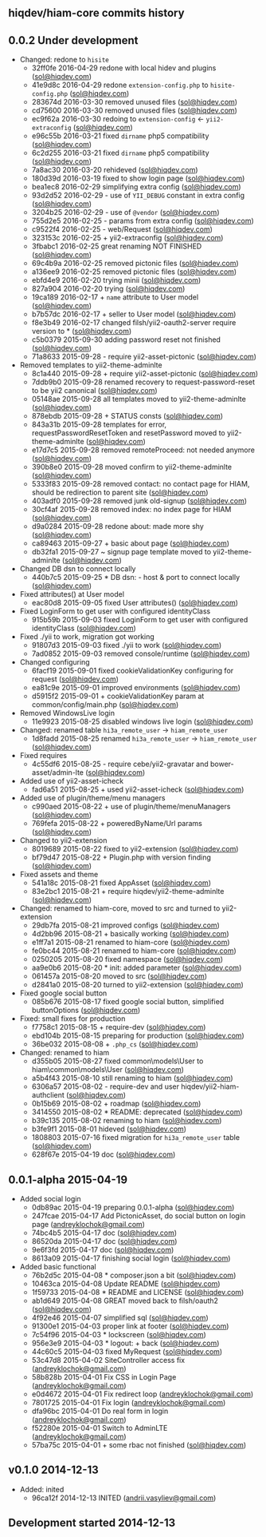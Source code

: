 hiqdev/hiam-core commits history
--------------------------------

## 0.0.2 Under development

- Changed: redone to `hisite`
    - 32ff0fe 2016-04-29 redone with local hidev and plugins (sol@hiqdev.com)
    - 41e9d8c 2016-04-29 redone `extension-config.php` to `hisite-config.php` (sol@hiqdev.com)
    - 283674d 2016-03-30 removed unused files (sol@hiqdev.com)
    - cd75600 2016-03-30 removed unused files (sol@hiqdev.com)
    - ec9f62a 2016-03-30 redoing to `extension-config` <- `yii2-extraconfig` (sol@hiqdev.com)
    - e96c55b 2016-03-21 fixed `dirname` php5 compatibility (sol@hiqdev.com)
    - 6c2d255 2016-03-21 fixed `dirname` php5 compatibility (sol@hiqdev.com)
    - 7a8ac30 2016-03-20 rehideved (sol@hiqdev.com)
    - 180d39d 2016-03-19 fixed to show login page (sol@hiqdev.com)
    - bea1ec8 2016-02-29 simplifying extra config (sol@hiqdev.com)
    - 93d2d52 2016-02-29 - use of `YII_DEBUG` constant in extra config (sol@hiqdev.com)
    - 3204b25 2016-02-29 - use of `@vendor` (sol@hiqdev.com)
    - 755d2e5 2016-02-25 - params from extra config (sol@hiqdev.com)
    - c9522f4 2016-02-25 - web/Request (sol@hiqdev.com)
    - 323153c 2016-02-25 + yii2-extraconfig (sol@hiqdev.com)
    - 3fbabc1 2016-02-25 great renaming NOT FINISHED (sol@hiqdev.com)
    - 69c4b9a 2016-02-25 removed pictonic files (sol@hiqdev.com)
    - a136ee9 2016-02-25 removed pictonic files (sol@hiqdev.com)
    - ebfd4e9 2016-02-20 trying minii (sol@hiqdev.com)
    - 827a904 2016-02-20 trying (sol@hiqdev.com)
    - 19ca189 2016-02-17 + `name` attribute to User model (sol@hiqdev.com)
    - b7b57dc 2016-02-17 + seller to User model (sol@hiqdev.com)
    - f8e3b49 2016-02-17 changed filsh/yii2-oauth2-server require version to * (sol@hiqdev.com)
    - c5b0379 2015-09-30 adding password reset not finished (sol@hiqdev.com)
    - 71a8633 2015-09-28 - require yii2-asset-pictonic (sol@hiqdev.com)
- Removed templates to yii2-theme-adminlte
    - 8c1a440 2015-09-28 + require yii2-asset-pictonic (sol@hiqdev.com)
    - 7ddb9b0 2015-09-28 renamed recovery to request-password-reset to be yii2 canonical (sol@hiqdev.com)
    - 05148ae 2015-09-28 all templates moved to yii2-theme-adminlte (sol@hiqdev.com)
    - 878ebdb 2015-09-28 + STATUS consts (sol@hiqdev.com)
    - 843a31b 2015-09-28 templates for error, requestPasswordResetToken and resetPassword moved to yii2-theme-adminlte (sol@hiqdev.com)
    - e17d7c5 2015-09-28 removed remoteProceed: not needed anymore (sol@hiqdev.com)
    - 390b8e0 2015-09-28 moved confirm to yii2-theme-adminlte (sol@hiqdev.com)
    - 5333f83 2015-09-28 removed contact: no contact page for HIAM, should be redirection to parent site (sol@hiqdev.com)
    - 403adf0 2015-09-28 removed junk old-signup (sol@hiqdev.com)
    - 30cf4af 2015-09-28 removed index: no index page for HIAM (sol@hiqdev.com)
    - d9a0284 2015-09-28 redone about: made more shy (sol@hiqdev.com)
    - ca89463 2015-09-27 + basic about page (sol@hiqdev.com)
    - db32fa1 2015-09-27 ~ signup page template moved to yii2-theme-adminlte (sol@hiqdev.com)
- Changed DB dsn to connect locally
    - 440b7c5 2015-09-25 * DB dsn: - host & port to connect locally (sol@hiqdev.com)
- Fixed attributes() at User model
    - eac80d8 2015-09-05 fixed User attributes() (sol@hiqdev.com)
- Fixed LoginForm to get user with configured identityClass
    - 915b59b 2015-09-03 fixed LoginForm to get user with configured identityClass (sol@hiqdev.com)
- Fixed ./yii to work, migration got working
    - 91807d3 2015-09-03 fixed ./yii to work (sol@hiqdev.com)
    - 7ad0852 2015-09-03 removed console/runtime (sol@hiqdev.com)
- Changed configuring
    - 6facf19 2015-09-01 fixed cookieValidationKey configuring for request (sol@hiqdev.com)
    - ea81c9e 2015-09-01 improved environments (sol@hiqdev.com)
    - d5915f2 2015-09-01 + cookieValidationKey param at common/config/main.php (sol@hiqdev.com)
- Removed WindowsLive login
    - 11e9923 2015-08-25 disabled windows live login (sol@hiqdev.com)
- Changed: renamed table `hi3a_remote_user` -> `hiam_remote_user`
    - 1d8fadd 2015-08-25 renamed `hi3a_remote_user` -> `hiam_remote_user` (sol@hiqdev.com)
- Fixed requires
    - 4c55df6 2015-08-25 - require cebe/yii2-gravatar and bower-asset/admin-lte (sol@hiqdev.com)
- Added use of yii2-asset-icheck
    - fad6a51 2015-08-25 + used yii2-asset-icheck (sol@hiqdev.com)
- Added use of plugin/theme/menu managers
    - c990aed 2015-08-22 + use of plugin/theme/menuManagers (sol@hiqdev.com)
    - 769fefa 2015-08-22 + poweredByName/Url params (sol@hiqdev.com)
- Changed to yii2-extension
    - 8019689 2015-08-22 fixed to yii2-extension (sol@hiqdev.com)
    - bf79d47 2015-08-22 + Plugin.php with version finding (sol@hiqdev.com)
- Fixed assets and theme
    - 541a18c 2015-08-21 fixed AppAsset (sol@hiqdev.com)
    - 83e2bc1 2015-08-21 + require hiqdev/yii2-theme-adminlte (sol@hiqdev.com)
- Changed: renamed to hiam-core, moved to src and turned to yii2-extension
    - 29db7fa 2015-08-21 improved configs (sol@hiqdev.com)
    - 4d2bb96 2015-08-21 + basically working (sol@hiqdev.com)
    - e1ff7a1 2015-08-21 renamed to hiam-core (sol@hiqdev.com)
    - fe0bc44 2015-08-21 renamed to hiam-core (sol@hiqdev.com)
    - 0250205 2015-08-20 fixed namespace (sol@hiqdev.com)
    - aa9e0b6 2015-08-20 * init: added  parameter (sol@hiqdev.com)
    - 061457a 2015-08-20 moved to src (sol@hiqdev.com)
    - d2841a0 2015-08-20 turned to yii2-extension (sol@hiqdev.com)
- Fixed google social button
    - 085b676 2015-08-17 fixed google social button, simplified buttonOptions (sol@hiqdev.com)
- Fixed: small fixes for production
    - f7758c1 2015-08-15 + require-dev (sol@hiqdev.com)
    - ebd104b 2015-08-15 preparing for production (sol@hiqdev.com)
    - 36be032 2015-08-08 + `.php_cs` (sol@hiqdev.com)
- Changed: renamed to hiam
    - d355b05 2015-08-27 fixed common\models\User to hiam\common\models\User (sol@hiqdev.com)
    - a5b4f43 2015-08-10 still renaming to hiam (sol@hiqdev.com)
    - 6306a57 2015-08-02 - require-dev and user hiqdev/yii2-hiam-authclient (sol@hiqdev.com)
    - 0b15b69 2015-08-02 + roadmap (sol@hiqdev.com)
    - 3414550 2015-08-02 * README: deprecated (sol@hiqdev.com)
    - b39c135 2015-08-02 renaming to hiam (sol@hiqdev.com)
    - b3fe9f1 2015-08-01 hideved (sol@hiqdev.com)
    - 1808803 2015-07-16 fixed migration for `hi3a_remote_user` table (sol@hiqdev.com)
    - 628f67e 2015-04-19 doc (sol@hiqdev.com)

## 0.0.1-alpha 2015-04-19

- Added social login
    - 0db89ac 2015-04-19 preparing 0.0.1-alpha (sol@hiqdev.com)
    - 247fcae 2015-04-17 Add PictonicAsset, do social button on login page (andreyklochok@gmail.com)
    - 74bc4b5 2015-04-17 doc (sol@hiqdev.com)
    - 86520da 2015-04-17 doc (sol@hiqdev.com)
    - 9e6f3fd 2015-04-17 doc (sol@hiqdev.com)
    - 8613a09 2015-04-17 finishing social login (sol@hiqdev.com)
- Added basic functional
    - 76b2d5c 2015-04-08 * composer.json a bit (sol@hiqdev.com)
    - 10463ca 2015-04-08 Update README (sol@hiqdev.com)
    - 1f59733 2015-04-08 * README and LICENSE (sol@hiqdev.com)
    - ab1d649 2015-04-08 GREAT moved back to filsh/oauth2 (sol@hiqdev.com)
    - 4f92e46 2015-04-07 simplified sql (sol@hiqdev.com)
    - 91300e1 2015-04-03 proper link at footer (sol@hiqdev.com)
    - 7c54f96 2015-04-03 * lockscreen (sol@hiqdev.com)
    - 956e3e9 2015-04-03 * logout: + back (sol@hiqdev.com)
    - 44c60c5 2015-04-03 fixed MyRequest (sol@hiqdev.com)
    - 53c47d8 2015-04-02 SiteController access fix (andreyklochok@gmail.com)
    - 58b828b 2015-04-01 Fix CSS in Login Page (andreyklochok@gmail.com)
    - e0d4672 2015-04-01 Fix redirect loop (andreyklochok@gmail.com)
    - 7801725 2015-04-01 Fix login (andreyklochok@gmail.com)
    - dfa96bc 2015-04-01 Do real form in login (andreyklochok@gmail.com)
    - f52280e 2015-04-01 Switch to AdminLTE (andreyklochok@gmail.com)
    - 57ba75c 2015-04-01 + some rbac not finished (sol@hiqdev.com)

## v0.1.0 2014-12-13

- Added: inited
    - 96ca12f 2014-12-13 INITED (andrii.vasyliev@gmail.com)

## Development started 2014-12-13


